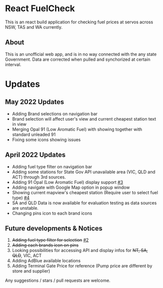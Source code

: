 # React FuelCheck

This is an react build application for checking fuel prices at servos across NSW, TAS and WA currently.

## About
This is an unofficial web app, and is in no way connected with the any state Government. Data are corrected when pulled and synchorized at certain interval. 

# Updates

## May 2022 Updates
 - Adding Brand selections on navigation bar
 - Brand selection will affect user's view and current cheapest station text in view
 - Merging Opal 91 (Low Aromatic Fuel) with showing together with standard unleaded 91
 - Fixing some icons showing issues
## April 2022 Updates
 - Adding fuel type filter on navigation bar
 - Adding some stations for State Gov API unavailable area (VIC, QLD and ACT) through 3rd sources.
 - Adding 91 Opal (Low Aromatic Fuel) display support [#3](https://github.com/DynastyKids/React-FuelCheck/pull/3)
 - Adding navigate with Google Map option in popup window
 - Showing current mapview's cheapest station (Require user to select fuel type) [#4](https://github.com/DynastyKids/React-FuelCheck/pull/4)
 - SA and QLD Data is now available for evaluation testing as data sources are unstable.
 - Changing pins icon to each brand icons

## Future developments & Notices
1. ~~Adding fuel type filter for selection~~ [#2](https://github.com/DynastyKids/React-FuelCheck/pull/2)
2. ~~Adding each brands icon on pins~~
3. Looking possibilities for accessing API and display infos for ~~NT, SA, QLD~~, VIC, ACT
4. Adding AdBlue available locations
5. Adding Terminal Gate Price for reference (Pump price are different by store and supplier)

Any suggestions / stars / pull requests are welcome.
